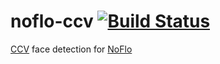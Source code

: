 # noflo-ccv [![Build Status](https://secure.travis-ci.org/forresto/noflo-ccv.png?branch=master)](http://travis-ci.org/forresto/noflo-ccv)

[CCV](http://libccv.org/) face detection for [NoFlo](http://noflojs.org/)
